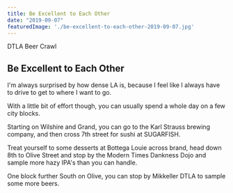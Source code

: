 ```yaml
---
title: Be Excellent to Each Other
date: "2019-09-07"
featuredImage: './be-excellent-to-each-other-2019-09-07.jpg'
---
```


DTLA Beer Crawl

<!-- end -->

## Be Excellent to Each Other

I'm always surprised by how dense LA is, because I feel like I always have to drive to get to where I want to go. 

With a little bit of effort though, you can usually spend a whole day on a few city blocks.

Starting on Wilshire and Grand, you can go to the Karl Strauss brewing company, and then cross 7th street for sushi at SUGARFISH.

Treat yourself to some desserts at Bottega Louie across brand, head down 8th to Olive Street and stop by the Modern Times Dankness Dojo and sample more hazy IPA's than you can handle. 

One block further South on Olive, you can stop by Mikkeller DTLA to sample some more beers. 
